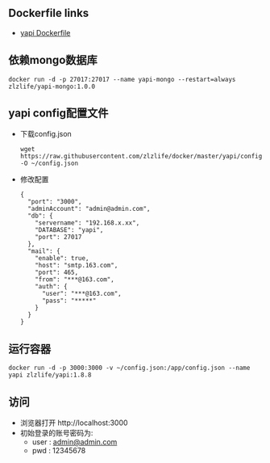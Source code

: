 ## Dockerfile links

* [yapi Dockerfile](https://github.com/zlzlife/docker/blob/master/yapi/Dockerfile)

## 依赖mongo数据库
```
docker run -d -p 27017:27017 --name yapi-mongo --restart=always zlzlife/yapi-mongo:1.0.0
```

## yapi config配置文件

- 下载config.json
    ```
    wget https://raw.githubusercontent.com/zlzlife/docker/master/yapi/config.json -O ~/config.json
    ```

- 修改配置
    ```
    {
      "port": "3000",
      "adminAccount": "admin@admin.com",
      "db": {
        "servername": "192.168.x.xx",
        "DATABASE": "yapi",
        "port": 27017
      },
      "mail": {
        "enable": true,
        "host": "smtp.163.com",
        "port": 465,
        "from": "***@163.com",
        "auth": {
          "user": "***@163.com",
          "pass": "*****"
        }
      }
    }
    ```

## 运行容器

```
docker run -d -p 3000:3000 -v ~/config.json:/app/config.json --name yapi zlzlife/yapi:1.8.8
```

## 访问
- 浏览器打开 http://localhost:3000
- 初始登录的账号密码为:
  - user : admin@admin.com
  - pwd : 12345678
